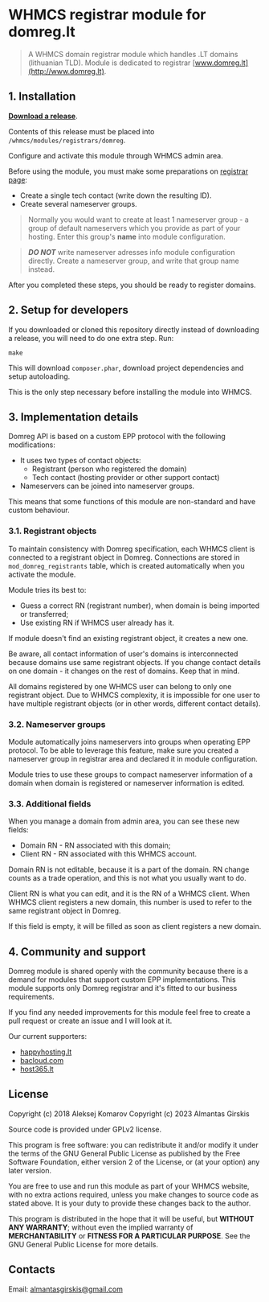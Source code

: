# WHMCS registrar module for domreg.lt

> A WHMCS domain registrar module which handles .LT domains (lithuanian
TLD). Module is dedicated to registrar [www.domreg.lt](http://www.domreg.lt).


## 1. Installation

**[Download a release](https://github.com/stylemistake/whmcs-domreg/releases)**.

Contents of this release must be placed into `/whmcs/modules/registrars/domreg`.

Configure and activate this module through WHMCS admin area.

Before using the module, you must make some preparations on
[registrar page](http://domreg.lt/registrar):

- Create a single tech contact (write down the resulting ID).
- Create several nameserver groups.

> Normally you would want to create at least 1 nameserver group - a group
of default nameservers which you provide as part of your hosting. Enter this
group's **name** into module configuration.

> ***DO NOT*** write nameserver adresses info module configuration directly.
Create a nameserver group, and write that group name instead.

After you completed these steps, you should be ready to register domains.


## 2. Setup for developers

If you downloaded or cloned this repository directly instead of downloading
a release, you will need to do one extra step. Run:

```
make
```

This will download `composer.phar`, download project dependencies and
setup autoloading.

This is the only step necessary before installing the module into WHMCS.


## 3. Implementation details

Domreg API is based on a custom EPP protocol with the following modifications:

- It uses two types of contact objects:
  - Registrant (person who registered the domain)
  - Tech contact (hosting provider or other support contact)
- Nameservers can be joined into nameserver groups.

This means that some functions of this module are non-standard and
have custom behaviour.


### 3.1. Registrant objects

To maintain consistency with Domreg specification, each WHMCS client is
connected to a registrant object in Domreg. Connections are stored in
`mod_domreg_registrants` table, which is created automatically when
you activate the module.

Module tries its best to:

- Guess a correct RN (registrant number), when domain is being imported
  or transferred;
- Use existing RN if WHMCS user already has it.

If module doesn't find an existing registrant object, it creates a new one.

Be aware, all contact information of user's domains is interconnected
because domains use same registrant objects. If you change contact details
on one domain - it changes on the rest of domains. Keep that in mind.

All domains registered by one WHMCS user can belong to only one registrant
object. Due to WHMCS complexity, it is impossible for one user to have
multiple registrant objects (or in other words, different contact details).


### 3.2. Nameserver groups

Module automatically joins nameservers into groups when operating EPP
protocol. To be able to leverage this feature, make sure you created a
nameserver group in registrar area and declared it in module configuration.

Module tries to use these groups to compact nameserver information of a
domain when domain is registered or nameserver information is edited.


### 3.3. Additional fields

When you manage a domain from admin area, you can see these new fields:

- Domain RN - RN associated with this domain;
- Client RN - RN associated with this WHMCS account.

Domain RN is not editable, because it is a part of the domain. RN change
counts as a trade operation, and this is not what you usually want to do.

Client RN is what you can edit, and it is the RN of a WHMCS client. When
WHMCS client registers a new domain, this number is used to refer to the
same registrant object in Domreg.

If this field is empty, it will be filled as soon as client registers
a new domain.


## 4. Community and support

Domreg module is shared openly with the community because there is a
demand for modules that support custom EPP implementations. This module supports only Domreg registrar and it's fitted to our business
requirements.

If you find any needed improvements for this module feel free to create a pull request or create an issue and I will look at it.

Our current supporters:

- [happyhosting.lt](https://happyhosting.lt/)
- [bacloud.com](https://bacloud.com/)
- [host365.lt](https://host365.lt/)


## License

Copyright (c) 2018 Aleksej Komarov
Copyright (c) 2023 Almantas Girskis

Source code is provided under GPLv2 license.

This program is free software: you can redistribute it and/or modify
it under the terms of the GNU General Public License as published by
the Free Software Foundation, either version 2 of the License, or
(at your option) any later version.

You are free to use and run this module as part of your WHMCS website,
with no extra actions required, unless you make changes to source code
as stated above. It is your duty to provide these changes back to the
author.

This program is distributed in the hope that it will be useful, but
**WITHOUT ANY WARRANTY**; without even the implied warranty of
**MERCHANTABILITY** or **FITNESS FOR A PARTICULAR PURPOSE**. See the
GNU General Public License for more details.


## Contacts

Email: almantasgirskis@gmail.com
